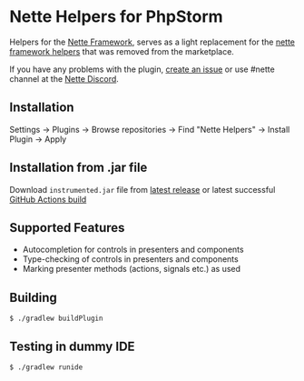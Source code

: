 Nette Helpers for PhpStorm
=========================================

<!-- Plugin description -->
Helpers for the [Nette Framework](https://nette.org/), serves as a light replacement for the [nette framework helpers](https://github.com/nette-intellij/intellij-nette) that was removed from the marketplace.

<!-- Plugin description end -->

If you have any problems with the plugin, [create an issue](https://github.com/Rixafy/NetteHelpers/issues/new/choose) or use #nette channel at the [Nette Discord](https://discord.gg/azXxTbuQVq).


Installation
------------
Settings → Plugins → Browse repositories → Find "Nette Helpers" → Install Plugin → Apply


Installation from .jar file
------------
Download `instrumented.jar` file from [latest release](https://github.com/Rixafy/NetteHelpers/releases) or latest successful [GitHub Actions build](https://github.com/Rixafy/NetteHelpers/actions)


Supported Features
------------------

* Autocompletion for controls in presenters and components
* Type-checking of controls in presenters and components
* Marking presenter methods (actions, signals etc.) as used

Building
------------

```$xslt
$ ./gradlew buildPlugin
```

Testing in dummy IDE
------------

```$xslt
$ ./gradlew runide
```
